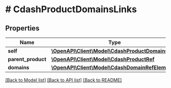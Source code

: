 # # CdashProductDomainsLinks

## Properties

Name | Type | Description | Notes
------------ | ------------- | ------------- | -------------
**self** | [**\OpenAPI\Client\Model\CdashProductDomainsRef**](CdashProductDomainsRef.md) |  | [optional]
**parent_product** | [**\OpenAPI\Client\Model\CdashProductRef**](CdashProductRef.md) |  | [optional]
**domains** | [**\OpenAPI\Client\Model\CdashDomainRefElement[]**](CdashDomainRefElement.md) |  | [optional]

[[Back to Model list]](../../README.md#models) [[Back to API list]](../../README.md#endpoints) [[Back to README]](../../README.md)
